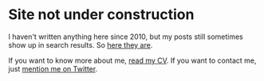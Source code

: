 # Site not under construction

I haven't written anything here since 2010, but my posts still sometimes show up in
search results. So [here they are](/posts/archive).

If you want to know more about me, [read my CV](http://tomhudson.co.uk).
If you want to contact me, just [mention me on Twitter](https://twitter.com/TomNomNom).
